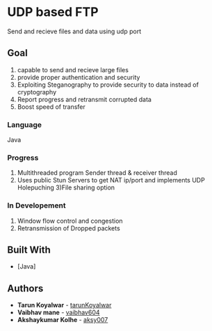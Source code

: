 # UDP based FTP

Send and recieve files and data using udp port

## Goal

1) capable to send and recieve large files
2) provide proper authentication and security
3) Exploiting Steganography to provide security to data instead of cryptography
4) Report progress and retransmit corrupted data
5) Boost speed of transfer

### Language

Java

### Progress

1) Multithreaded program Sender thread & receiver thread
2) Uses public Stun Servers to get NAT ip/port and implements UDP Holepuching
3)File sharing option
### In Developement

1) Window flow control and congestion
2) Retransmission of Dropped packets

## Built With

* [Java]


## Authors

* **Tarun Koyalwar**   - [tarunKoyalwar](https://github.com/tarunKoyalwar)
* **Vaibhav mane**   - [vaibhav604](https://github.com/vaibhav604)
* **Akshaykumar Kolhe**   - [aksy007](https://github.com/aksy007)
